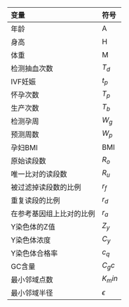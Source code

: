 | 变量 | 符号 |
| :--- | :--- |
| 年龄 | A |
| 身高 | H |
| 体重 | M |
| 检测抽血次数 | $T_d$ |
| IVF妊娠 | $t_p$ |
| 怀孕次数 | $T_p$ |
| 生产次数 | $T_b$ |
| 检测孕周 | $W_g$ |
| 预测周数 | $W_p$ |
| 孕妇BMI | BMI |
| 原始读段数 | $R_o$ |
| 唯一比对的读段数 | $R_u$ |
| 被过滤掉读段数的比例 | $r_f$ |
| 重复读段的比例 | $r_d$ |
| 在参考基因组上比对的比例 | $r_a$ |
| Y染色体的Z值 | $Z_y$ |
| Y染色体浓度 | $C_y$ |
| Y染色体合格率 | $c_q$ |
| GC含量 | $C_gc$ |
| 最小邻域点数 | $K_min$ |
| 最小邻域半径 | $\epsilon$ |
